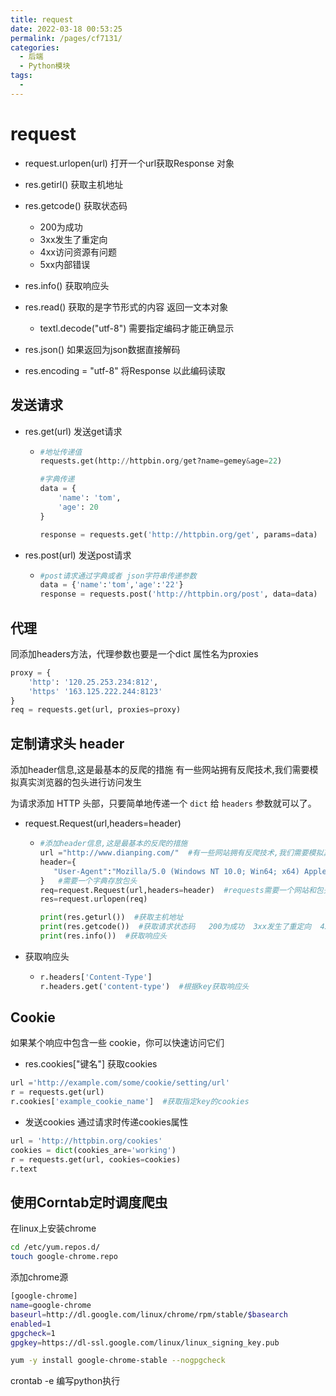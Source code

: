 ```yaml
---
title: request
date: 2022-03-18 00:53:25
permalink: /pages/cf7131/
categories:
  - 后端
  - Python模块
tags:
  - 
---
```

# request

- request.urlopen(url)    打开一个url获取Response 对象
- res.getirl()   获取主机地址
- res.getcode()  获取状态码  

  - 200为成功
  - 3xx发生了重定向
  - 4xx访问资源有问题
  - 5xx内部错误
- res.info()   获取响应头
- res.read()  获取的是字节形式的内容   返回一文本对象

  - textl.decode("utf-8")  需要指定编码才能正确显示
- res.json()   如果返回为json数据直接解码
- res.encoding = "utf-8"  将Response 以此编码读取



## 发送请求

- res.get(url)   发送get请求	

  - ```python
    #地址传递值
    requests.get(http://httpbin.org/get?name=gemey&age=22)
    
    #字典传递
    data = {
        'name': 'tom',
        'age': 20
    }
    
    response = requests.get('http://httpbin.org/get', params=data)
    ```

- res.post(url)   发送post请求

  - ```python
    #post请求通过字典或者 json字符串传递参数
    data = {'name':'tom','age':'22'}
    response = requests.post('http://httpbin.org/post', data=data)
    ```


## 代理

同添加headers方法，代理参数也要是一个dict  属性名为proxies

```python
proxy = {
    'http': '120.25.253.234:812',
    'https' '163.125.222.244:8123'
}
req = requests.get(url, proxies=proxy)
```



## 定制请求头 header

添加header信息,这是最基本的反爬的措施 有一些网站拥有反爬技术,我们需要模拟真实浏览器的包头进行访问发生

为请求添加 HTTP 头部，只要简单地传递一个 `dict` 给 `headers` 参数就可以了。

- request.Request(url,headers=header)

  - ```python
    #添加header信息,这是最基本的反爬的措施
    url ="http://www.dianping.com/"  #有一些网站拥有反爬技术,我们需要模拟真实浏览器的包头进行访问发生
    header={
       "User-Agent":"Mozilla/5.0 (Windows NT 10.0; Win64; x64) AppleWebKit/537.36 (KHTML, like Gecko) Chrome/89.0.4389.114 Safari/537.36"
    }   #需要一个字典存放包头
    req=request.Request(url,headers=header)  #requests需要一个网站和包头
    res=request.urlopen(req)
    
    print(res.geturl())  #获取主机地址
    print(res.getcode())  #获取请求状态码   200为成功  3xx发生了重定向  4xx访问资源有问题   5xx内部错误
    print(res.info())  #获取响应头
    ```

- 获取响应头

  - ```python
    r.headers['Content-Type']
    r.headers.get('content-type')  #根据key获取响应头
    ```

## Cookie

如果某个响应中包含一些 cookie，你可以快速访问它们

- res.cookies["键名"]   获取cookies

```python
url ='http://example.com/some/cookie/setting/url'
r = requests.get(url)
r.cookies['example_cookie_name']  #获取指定key的cookies
```

- 发送cookies  通过请求时传递cookies属性

```python
url = 'http://httpbin.org/cookies'
cookies = dict(cookies_are='working')
r = requests.get(url, cookies=cookies)
r.text
```



## 使用Corntab定时调度爬虫

在linux上安装chrome

```sh
cd /etc/yum.repos.d/
touch google-chrome.repo
```

添加chrome源

```sh
[google-chrome]
name=google-chrome
baseurl=http://dl.google.com/linux/chrome/rpm/stable/$basearch
enabled=1
gpgcheck=1
gpgkey=https://dl-ssl.google.com/linux/linux_signing_key.pub
```

```sh
yum -y install google-chrome-stable --nogpgcheck
```

crontab -e 编写python执行

